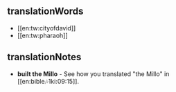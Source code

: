 ## translationWords

* [[en:tw:cityofdavid]]
* [[en:tw:pharaoh]]

## translationNotes

* **built the Millo** - See how you translated "the Millo" in [[en:bible:notes:1ki:09:15]].
